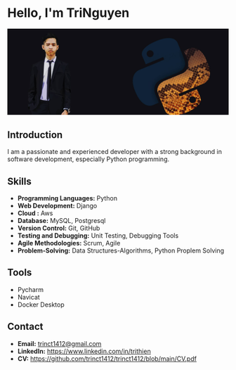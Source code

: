 # Hello, I'm TriNguyen

<img width="1367" alt="" src="https://github.com/trinct1412/trinct1412/blob/main/banner.jpg">



## Introduction

I am a passionate and experienced developer with a strong background in software development, especially Python programming.

## Skills

- **Programming Languages:** Python
- **Web Development:** Django
- **Cloud :** Aws
- **Database:** MySQL, Postgresql
- **Version Control:** Git, GitHub
- **Testing and Debugging:** Unit Testing, Debugging Tools
- **Agile Methodologies:** Scrum, Agile
- **Problem-Solving:** Data Structures-Algorithms, Python Proplem Solving

## Tools

- Pycharm
- Navicat 
- Docker Desktop 

## Contact

- **Email:** trinct1412@gmail.com
- **LinkedIn:** https://www.linkedin.com/in/trithien
- **CV:** https://github.com/trinct1412/trinct1412/blob/main/CV.pdf

